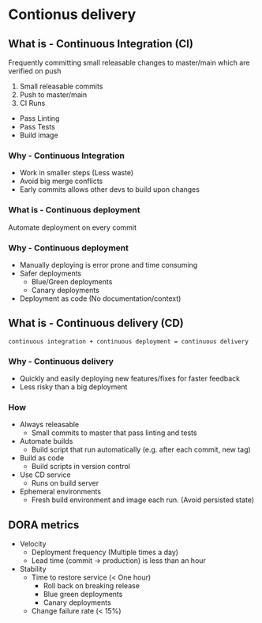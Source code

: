 # Contionus delivery

## What is - Continuous Integration (CI)

Frequently committing small releasable changes to master/main which are
verified on push

1. Small releasable commits
2. Push to master/main
3. CI Runs

* Pass Linting
* Pass Tests
* Build image

### Why - Continuous Integration

* Work in smaller steps (Less waste)
* Avoid big merge conflicts
* Early commits allows other devs to build upon changes

### What is - Continuous deployment

Automate deployment on every commit

### Why - Continuous deployment

* Manually deploying is error prone and time consuming
* Safer deployments
  * Blue/Green deployments
  * Canary deployments
* Deployment as code (No documentation/context)

## What is - Continuous delivery (CD)

`continuous integration + continuous deployment = continuous delivery`

### Why - Continuous delivery

* Quickly and easily deploying new features/fixes for faster feedback
* Less risky than a big deployment

### How

* Always releasable
  * Small commits to master that pass linting and tests
* Automate builds
  * Build script that run automatically (e.g. after each commit, new tag)
* Build as code
  * Build scripts in version control
* Use CD service
  * Runs on build server
* Ephemeral environments
  * Fresh build environment and image each run. (Avoid persisted state)

## DORA metrics

* Velocity
  * Deployment frequency (Multiple times a day)
  * Lead time (commit -> production) is less than an hour
* Stability
  * Time to restore service (< One hour)
    * Roll back on breaking release
    * Blue green deployments
    * Canary deployments
  * Change failure rate (< 15%)
